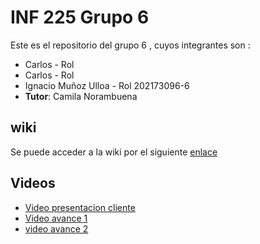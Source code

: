 # INF 225 Grupo 6 
Este es el repositorio del grupo 6 , cuyos integrantes son :
* Carlos - Rol 
* Carlos - Rol 
* Ignacio Muñoz Ulloa - Rol 202173096-6
* **Tutor**: Camila Norambuena

## wiki
Se puede acceder a la wiki por el siguiente [enlace](https://github.com/CSaavedrad/Hito_2_Grupo_5/wiki)

## Videos
* [Video presentacion cliente]()
* [Video avance 1](https://www.youtube.com/watch?v=rnXOH7l1FEc)
* [video avance 2](https://www.youtube.com/watch?v=rj6OdYoBbqU)
